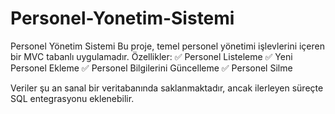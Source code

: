 # Personel-Yonetim-Sistemi

Personel Yönetim Sistemi Bu proje, temel personel yönetimi işlevlerini içeren bir MVC tabanlı uygulamadır.
Özellikler:
✅ Personel Listeleme
✅ Yeni Personel Ekleme
✅ Personel Bilgilerini Güncelleme
✅ Personel Silme  

Veriler şu an sanal bir veritabanında saklanmaktadır, ancak ilerleyen süreçte SQL entegrasyonu eklenebilir. 
